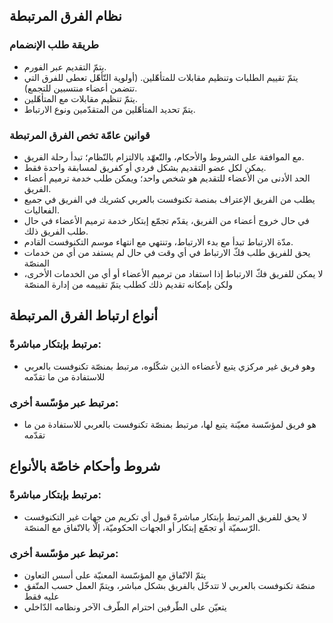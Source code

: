 ## نظام الفرق المرتبطة

### طريقة طلب الإنضمام
  - يتمّ التقديم عبر الفورم.
  - يتمّ تقييم الطلبات وتنظيم مقابلات للمتأهّلين. (أولوية التّأهّل تعطى للفرق التي تتضمن أعضاء منتسبين للتجمع).
  - يتمّ تنظيم مقابلات مع المتأهّلين.
  - يتمّ تحديد المتأهّلين من المتقدّمين ونوع الارتباط.
### قوانين عامّة تخص الفرق المرتبطة
- مع الموافقة على الشروط والأحكام، والتّعهّد بالالتزام بالنّظام؛ تبدأ رحلة الفريق. 
- يمكن لكل عضو التقديم بشكل فردي أو كفريق لمسابقة واحدة فقط.
- الحد الأدنى من الأعضاء للتقديم هو شخص واحد؛ ويمكن طلب خدمة ترميم أعضاء الفريق.
- يطلب من الفريق الإعتراف بمنصة تكنوفست بالعربي كشريك في الفريق في جميع الفعاليات.
- في حال خروج أعضاء من الفريق، يقدّم تجمّع إبتكار خدمة ترميم الأعضاء في حال طلب الفريق ذلك.
- مدّة الارتباط تبدأ مع بدء الارتباط، وتنتهي مع انتهاء موسم التكنوفست القادم.
- يحق للفريق طلب فكّ الارتباط في أي وقت في حال لم يستفد من أي من خدمات المنصّة
- لا يمكن للفريق فكّ الارتباط إذا استفاد من ترميم الأعضاء أو أي من الخدمات الأخرى، ولكن بإمكانه تقديم ذلك كطلب يتمّ تقييمه من إدارة المنصّة


## أنواع ارتباط الفرق المرتبطة

### مرتبط بإبتكار مباشرةً:
- وهو فريق غير مركزي يتبع لأعضاءه الذين شكّلوه، مرتبط بمنصّة تكنوفست بالعربي للاستفادة من ما تقدّمه
### مرتبط عبر مؤسّسة أخرى:
- هو فريق لمؤسّسة معيّنة يتبع لها، مرتبط بمنصّة تكنوفست بالعربي للاستفادة من ما تقدّمه

## شروط وأحكام خاصّة بالأنواع
### مرتبط بإبتكار مباشرةً:
- لا يحق للفريق المرتبط بإبتكار مباشرةً قبول أي تكريم من جهات غير التكنوفست الرّسميّة أو تجمّع إبتكار أو الجهات الحكوميّة، إلّا بالاتّفاق مع المنصّة.
### مرتبط عبر مؤسّسة أخرى:
- يتمّ الاتّفاق مع المؤسّسة المعنيّة على أسس التعاون
- منصّة تكنوفست بالعربي لا تتدخّل بالفريق بشكل مباشر، ويتمّ العمل حسب المتّفق عليه فقط
- يتعيّن على الطّرفين احترام الطّرف الآخر ونظامه الدّاخلي